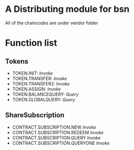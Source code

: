 # A Distributing module for bsn

All of the chaincodes are under vendor folder

# Function list

## Tokens

+ TOKEN.INIT: *Invoke*
+ TOKEN.TRANSFER: *Invoke*
+ TOKEN.TRANSFER2: *Invoke*
+ TOKEN.ASSIGN: *Invoke*
+ TOKEN.BALANCEQUERY: *Query*
+ TOKEN.GLOBALQUERY: *Query*

## ShareSubscription

+ CONTRACT.SUBSCRIPTION.NEW *Invoke*
+ CONTRACT.SUBSCRIPTION.REDEEM *Invoke*
+ CONTRACT.SUBSCRIPTION.QUERY *Invoke*
+ CONTRACT.SUBSCRIPTION.QUERYONE *Invoke*